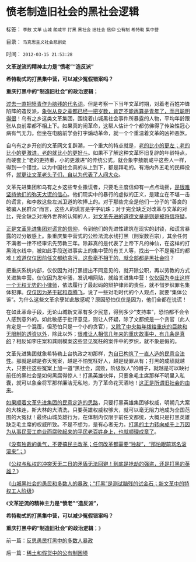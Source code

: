 # 愤老制造旧社会的黑社会逻辑

标签： `李敖` `文革` `山城` `朗咸平` `打黑` `黑社会` `旧社会` `信仰` `公有制` `希特勒` `集中营` 

目录： `马克思主义社会悲剧史`

时间： `2012-03-15 21:53:28`

**文革逆流的精神主力是“愤老”“造反派”**

**希特勒式的打黑集中营，可以减少冤假错案吗？**

**重庆打黑中的“制造旧社会”的政治逻辑**；

[过去一直把愤青作为脑残的代名词](../../../2009/4/12/神圣的愤怒谩骂和奴性的道德.md)。但是考察一下当年文革时期，对着老百姓冲锋陷阵的造反派，[象张从良之辈都已经一把岁数，肯定不能再算是青年了，而且聪明得很](http://darthvad.blog.163.com/blog/static/53399470201082143559587/)！乌有之乡这类文革集团，围绕着山城黑社会事件所暴露的人物，平均年龄跟张从良前辈都不相上下。如果真的闹革命，这帮人估计个个都仿佛得了传染性冠心病有气无力。但坐在电脑前学会打字煽动革命，就一个个重温着文革的凶神恶煞。

自乌有之乡开创的文革网文复辟潮，一个重大的特点就是，[老的比小的更左；老的比小的更激进，老的就比小的更好斗](http://hi.baidu.com/darthchn/blog/item/92b3441e5a7d2715304e15ae.html)。如果不了解这种文革怀旧复辟的年龄特点，而硬套上“老的更持重，小的更激进”的传统公式，就会象李敖朗咸平这些人一样，得到一个错觉，以为中国社会真的从上到下，都是拜毛的。有海内外五毛的民粹投怀，[就更让文革老头子们，自以为代表了人间大众](http://darthvad.blog.163.com/blog/static/53399470201193052934762/)。

文革先进集团和乌有之乡这些专业撒谎者，只要毛主度信仰有一点点动摇，[是很难坚持他们的弥天大谎的信心](../../../2010/10/17/唯实求真打破谎言的大厦.md)。他们现实中的暴行的虚拟的正义，是建立在不堪一击的谎言，和李敖这些左派卫道的吹捧上的。对于那些完全是他们一分子的“善良的被骗人民群众”而言，这些人的谎言是字字矶珠；对于完全缺乏对改革与文革的对比，完全缺乏对海外世界的认知的人，[对文革先进的道德文章是则是被将信将疑](../../../2012/1/6/为什么苏联公开化，没有铺平戈尔巴乔夫改革路？.md)。

[正是文革先进集团对谎言的信仰](../../../2009/8/22/刀笔吏之史诗与史实.md)，令到他们的先进性建筑在现实的封锁，和谎言暴露的过分敏感上。象重庆集中营式的公检法流水线打黑（刑案数百宗），其余任何不满者一律不经审讯先劳教三年。除非真的是代表了上帝下凡的神仙，在这样的打黑流水线中，被如此手段送进事实上的集中营的有关人等，找出一个不是冤枉的都难[！难道仅仅因前任文都统贪污，这些毫不相干的，就全部都是黑社会吗](../../../2010/4/14/指数期货创造价值吗？对行情的影响是什么？.md)？

把重庆系统内部，仅仅因为对打黑提出不同意见的，就开除公职，再以劳教的方式关进集中营。仅仅因为发牢骚，发讥嘲网贴，就给关进集中营！[仅仅因为李庄这样一个无权无势的小律师](../../../2010/2/10/李庄玉娇的政治觉悟和欧元区破产游戏和经济危机.md)，依法履行了最起码的辩护律师的责任，就不惜罗织罪名集体犯罪。[仅仅因为茅于轼和袁腾飞](../../../2011/7/14/欣赏塔利班的中国传统文人.md)，说了一些对毛时代的个人观点，就要“集体公诉”。为什么这些文革余孽如此敏感呢？原因恐怕仅仅是因为，他们全都在说谎！

在如此革命手段，无论山城新文革有多少民意，得到多少“支持率”，恐怕都不会令人感到意外的。如此敏感于批评意见，则让人怀疑，除了文都统是一个贪官（此人肯定是一个混蛋，但恐怕只是一个小的贪官），[又除了中央每年拨给重庆的巨款和无限制的透资以外](../../../2010/4/26/请勿与国际游资里应外合打破中国防线.md)，除此以外；[很难让人相信几年来的重庆故事中，有几条是真的](../../../2011/6/26/瑞典模式的北欧神话还会延续一段时间.md)？相反如李庄案和龚刚模案这些显见冤枉的案件中的罗织，就不象是假的。

文革先进集团就象希特勒上台执政之初那样，[为自已构筑了一直人造的民意合法性](../../../2009/10/11/可以定制的打黑.md)。那就是越是弥天冤案，越是不怕冤枉好人，越是疑罪从有；打黑的成绩就越大，只要往这些冤案上加一道“黑社会，腐败，阶级敌人”的帽子，就越是可以映衬前任的黑社会是如何黑腐得惊人！打黑英雄伙伴，只要象毛主席那样不明里入私囊，就可以象金将军那样廉洁无私地，为了革命花天酒地！[这正是所谓旧社会的由来](../../../2010/10/29/“旧社会”未必真的腐败黑暗；.md)。

[如果顺着文革先进集团的民意定造的思路](../../../2009/8/24/中庸枉法,惩善扬恶,坏事做尽.md)，只要打黑英雄集团够权威，明朝几大案的大株连，斯大林的大清洗，只要英雄权威权够大，就可以毫无阻力地成为全国范围的大冤狱！最终山城英雄行为，在体制内仅限于前任文都统，大概只是打黑英雄缺乏毛主席的权威所致。不是不想为，是有心者无力。[打黑的主力转向成千上万因为从事民营工商业而腐败起来的平民老百姓身上，也就顺理成章了](../../../2012/3/7/改革为什么小范围会顺利，大范围难以推进？.md)。

《[没有独裁的勇气，不要搞民主改革；任何改革都需要“独裁”，“那怕眼前骂名滚滚来”；](../../../2012/2/23/民主改革者要有勇气“海宇天空独往来”.md)》

《[公权与私权的冲突天无二日的矛盾无法回避！到底是抢劫的强盗，还是打黑的英雄？](../../../2012/3/7/改革为什么小范围会顺利，大范围难以推进？.md)》

《[山城黑社会的愚民和多数人的暴政；“打黑”是测试脑残的试金石；新文革中的特权工人阶级](../../../2012/3/15/反思愚民打黑中的多数人暴政.md)》

《**文革逆流的精神主力是“愤老”“造反派”，**

**希特勒式的打黑集中营，可以减少冤假错案吗？**

**重庆打黑中的“制造旧社会”的政治逻辑**；》



前一篇：[反思愚民打黑中的多数人暴政](../../../2012/3/15/反思愚民打黑中的多数人暴政.md)

后一篇：[稀土和假货中的公有制困境](../../../2012/3/15/稀土和假货中的公有制困境.md)